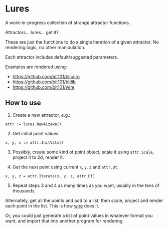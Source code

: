 # Lures

A work-in-progress collection of strange attractor functions.

Attractors... lures... get it?

These are just the functions to do a single iteration of a given attractor. No rendering logic, no other manipulation.

Each attractor includes default/suggested parameters.

Examples are rendered using:

- https://github.com/bit101/blcairo
- https://github.com/bit101/bitlib
- https://github.com/bit101/wire

## How to use

1. Create a new attractor, e.g.:

```
attr := lures.NewAizawa()
```

2. Get initial point values:

```
x, y, z := attr.InitVals()
```

3. Possibly, create some kind of point object, scale it using `attr.Scale`, project it to 2d, render it.

4. Get the next point using current `x`, `y`, `z` and `attr.Dt`.

```
x, y, z = attr.Iterate(x, y, z, attr.Dt)
```

5. Repeat steps 3 and 4 as many times as you want, usually in the tens of thousands.

Alternately, get all the points and add to a list, then scale, project and render each point in the list. This is how [wire](https://github.com/bit101/wire) does it.

Or, you could just generate a list of point values in whatever format you want, and import that into another program for rendering.
